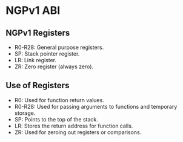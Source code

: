 # NGPv1 ABI

## NGPv1 Registers
 * R0-R28: General purpose registers.
 * SP: Stack pointer register.
 * LR: Link register.
 * ZR: Zero register (always zero).

## Use of Registers
 * R0: Used for function return values.
 * R0-R28: Used for passing arguments to functions and temporary storage.
 * SP: Points to the top of the stack.
 * LR: Stores the return address for function calls.
 * ZR: Used for zeroing out registers or comparisons.